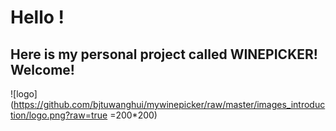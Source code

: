 # Hello ! 
##  Here is my personal project called **WINEPICKER**! Welcome!
![logo](https://github.com/bjtuwanghui/mywinepicker/raw/master/images_introduction/logo.png?raw=true =200*200)

